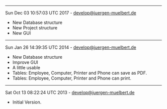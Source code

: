 -------------------------------------------------------------------
Sun Dec 03 10:57:03 UTC 2017 - develop@juergen-muelbert.de

+ New Database structure
+ New Project structure
+ New GUI

-------------------------------------------------------------------
Sun Jan 26 14:39:35 UTC 2014 - develop@juergen-muelbert.de

+ New Database structure
+ Improve GUI
+ A little usable
+ Tables: Employee, Computer, Printer and Phone can save as PDF.
+ Tables: Employee, Computer, Printer and Phone can print.

-------------------------------------------------------------------
Sat Oct 13 08:22:24 UTC 2013 - develop@juergen-muelbert.de

+ Initial Version.
